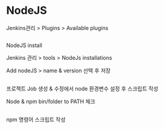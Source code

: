 # NodeJS

<show-structure for="procedure" />

<procedure title="Intall NodeJS " style="steps">
    <step>
        <p>Jenkins관리 > Plugins >  Available plugins</p>
    </step>
    <step>
        <img src="jenkins_nodeplugin.jpg" alt="" thumbnail="true"/>
    </step>
    <step>
        <p>NodeJS install</p>
    </step>
</procedure>

<procedure title="ADD Node ENV" style="steps">
    <step>
        <p>Jenkins 관리 > tools > NodeJs installations </p>
    </step>
    <step>
        <p>Add nodeJS > name &amp; version 선택 후 저장 </p>
    </step>
    <step>
        <img src="jenkins_addnode.jpg" alt="" thumbnail="true"/>
    </step>
</procedure>


<procedure title="Job Setting" style="steps">
    <step>
        <p>프로젝트 Job 생성 &amp; 수정에서 node 환경변수 설정 후 스크립트 작성</p>
    </step>
    <step>
        <p>Node &amp; npm bin/folder to PATH 체크</p>
        <img src="jenkins_nodebuildenv.jpg" alt=""  thumbnail="true"/>
    </step>
    <step>
        <p>npm 명령어 스크립트 작성</p>
        <img src="jenkins_nodebuildstep.jpg" alt="" thumbnail="true" />
    </step>
</procedure>